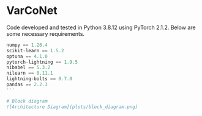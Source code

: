 # VarCoNet
Code developed and tested in Python 3.8.12 using PyTorch 2.1.2. Below are some necessary requirements.

```python
numpy == 1.26.4
scikit-learn == 1.5.2
optuna == 4.1.0
pytorch-lightning == 1.9.5
nibabel == 5.3.2
nilearn == 0.11.1
lightning-bolts == 0.7.0
pandas == 2.2.3
'''

# Block diagram
![Architecture Diagram](plots/block_diagram.png)
